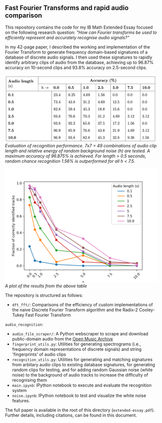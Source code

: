 ## Fast Fourier Transforms and rapid audio comparison

This repository contains the code for my IB Math Extended Essay focused on the following research question: _"How can Fourier transforms be used to efficiently represent and accurately recognise audio signals?"_

In my 42-page paper, I described the working and implementation of the Fourier Transform to generate frequency domain-based signatures of a database of discrete audio signals. I then used these signatures to rapidly identify arbitrary clips of audio from the database, achieving up to 96.87% accuracy on 10-second clips and 93.8% accuracy on 2.5-second clips.

![Table containing accuracy data](./audio_recognition/figs/table-accuracy.png)
_Evaluation of recognition performance. 7x7 = 49 combinations of audio clip length and relative energy of random background noise (h) are tested. A maximum accuracy of 96.875% is achieved. For length > 0.5 seconds, random chance recognition 1.56% is outperformed for all h < 7.5._

![Comparison of accuracy for x](./audio_recognition/figs/accuracy-of-recogniser.png)
_A plot of the results from the above table_

The repository is structured as follows:
- `dft_fft/`: Comparisons of the efficiency of custom implementations of the naive Discrete Fourier Transform algorithm and the Radix-2 Cooley-Tukey Fast Fourier Transform 

`audio_recognition`:
-  `audio_file_scraper/`: A Python webscraper to scrape and download public-domain audio from the [Open Music Archive](https://www.openmusicarchive.org/index.php)
-  `fingerprint_utils.py`: Utilities for generating spectrograms (i.e., frequency domain representations of discrete signals) and string 'fingerprints' of audio clips
- `recognition_utils.py`: Utilities for generating and matching signatures from arbitary audio clips to existing database signatures, for generating random clips for testing, and for adding random Gaussian noise (white noise) to the background of audio tracks to increase the difficulty of recognising them
- `main.ipynb`: IPython notebook to execute and evaluate the recognition system
- `noise.ipynb`: IPython notebook to test and visualize the white noise features.


The full paper is available in the root of this directory (`extended-essay.pdf`). Further details, including citations, can be found in this document.

